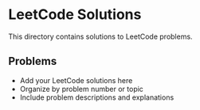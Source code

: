 # LeetCode Solutions

This directory contains solutions to LeetCode problems.

## Problems

- Add your LeetCode solutions here
- Organize by problem number or topic
- Include problem descriptions and explanations
